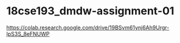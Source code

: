 # 18cse193_dmdw-assignment-01
https://colab.research.google.com/drive/19BSvm61ynj6Ah9Urgr-IpS3S_8eFNUWP
